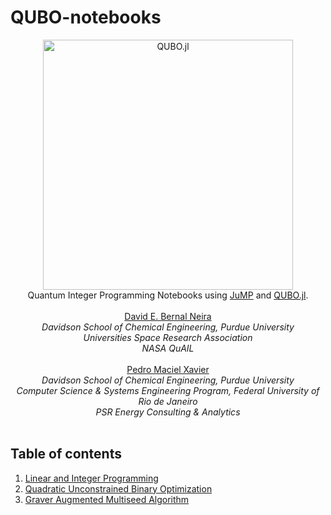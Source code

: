# QUBO-notebooks

<div align="center">
  <a href="https://github.com/psrnergy/QUBO.jl">
    <img width="400px" src="https://raw.githubusercontent.com/psrenergy/QUBO.jl/master/docs/src/assets/logo.svg" alt="QUBO.jl" />
  </a>
  <br>
  <span>Quantum Integer Programming Notebooks using <a href="https://jump.dev">JuMP</a> and <a href="https://github.com/psrnergy/QUBO.jl">QUBO.jl</a>.</span>
  <br>
  <br>
  <a href="https://bernalde.github.io">David E. Bernal Neira</a>
  <br>
  <i>Davidson School of Chemical Engineering, Purdue University</i>
  <br>
  <i>Universities Space Research Association</i>
  <br>
  <i>NASA QuAIL</i>
  <br>
  <br>
  <a href="https://pedromxavier.github.io">Pedro Maciel Xavier</a>
  <br>
  <i>Davidson School of Chemical Engineering, Purdue University</i>
  <br>
  <i>Computer Science &amp; Systems Engineering Program, Federal University of Rio de Janeiro</i>
  <br>
  <i>PSR Energy Consulting &amp; Analytics</i>
  <br>
  <br>
</div>

## Table of contents

1. [Linear and Integer Programming](notebooks/1-LP_IP.ipynb)
2. [Quadratic Unconstrained Binary Optimization](notebooks/2-QUBO.ipynb)
3. [Graver Augmented Multiseed Algorithm](notebooks/3-GAMA.ipynb)
